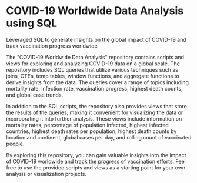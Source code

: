 # COVID-19 Worldwide Data Analysis using SQL

Leveraged SQL to generate insights on the global impact of COVID-19 and track vaccination progress worldwide

The "COVID-19 Worldwide Data Analysis" repository contains scripts and views for exploring and analyzing COVID-19 data on a global scale. The repository includes SQL queries that utilize various techniques such as joins, CTEs, temp tables, window functions, and aggregate functions to derive insights from the data. The queries cover a range of topics including mortality rate, infection rate, vaccination progress, highest death counts, and global case trends.

In addition to the SQL scripts, the repository also provides views that store the results of the queries, making it convenient for visualizing the data or incorporating it into further analysis. These views include information on mortality rates, percentage of population infected, highest infected countries, highest death rates per population, highest death counts by location and continent, global cases per day, and rolling count of vaccinated people.

By exploring this repository, you can gain valuable insights into the impact of COVID-19 worldwide and track the progress of vaccination efforts. Feel free to use the provided scripts and views as a starting point for your own analysis or visualization projects.
